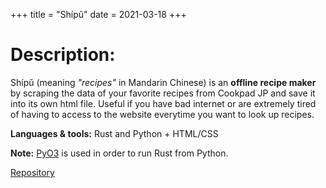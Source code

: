 +++
title = "Shípǔ"
date = 2021-03-18
+++

# Description:

Shípǔ (meaning _"recipes"_ in Mandarin Chinese) is an **offline recipe maker** by scraping the data of your favorite recipes from Cookpad JP and save it into its own html file. Useful if you have bad internet or are extremely tired of having to access to the website everytime you want to look up recipes.

**Languages & tools:** Rust and Python + HTML/CSS

**Note:** [PyO3](https://pyo3.rs/v0.13.2/) is used in order to run Rust from Python.

<a class="btn btn--repo" href="https://github.com/sjinno/shipu" target="\_blank">Repository</a>
